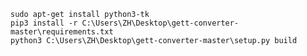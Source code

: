    
    sudo apt-get install python3-tk
    pip3 install -r C:\Users\ZH\Desktop\gett-converter-master\requirements.txt
    python3 C:\Users\ZH\Desktop\gett-converter-master\setup.py build
